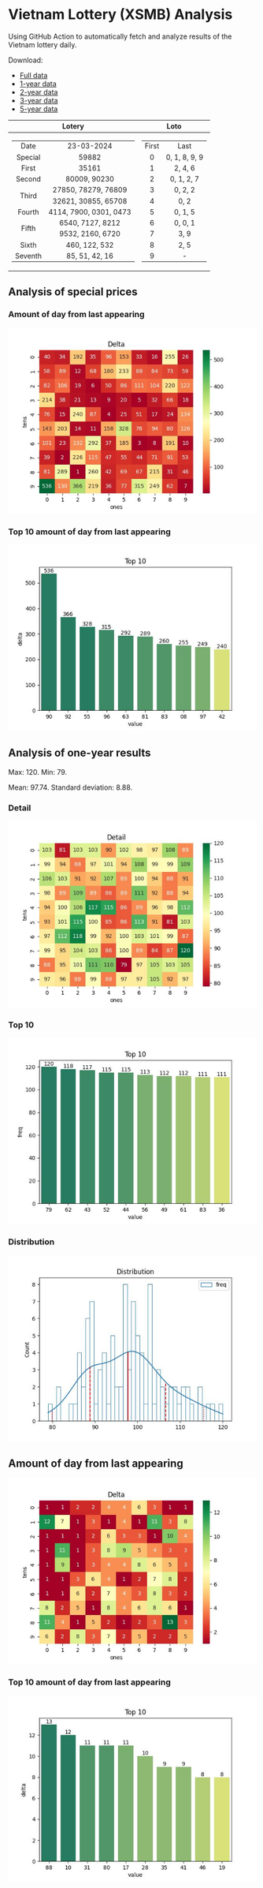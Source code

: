 # Vietnam Lottery (XSMB) Analysis

Using GitHub Action to automatically fetch and analyze results of the Vietnam lottery daily.

Download:

* [Full data](https://raw.githubusercontent.com/khiemdoan/vietnam-lottery-xsmb-analysis/main/results/xsmb.csv)
* [1-year data](https://raw.githubusercontent.com/khiemdoan/vietnam-lottery-xsmb-analysis/main/results/xsmb_1_year.csv)
* [2-year data](https://raw.githubusercontent.com/khiemdoan/vietnam-lottery-xsmb-analysis/main/results/xsmb_2_year.csv)
* [3-year data](https://raw.githubusercontent.com/khiemdoan/vietnam-lottery-xsmb-analysis/main/results/xsmb_3_year.csv)
* [5-year data](https://raw.githubusercontent.com/khiemdoan/vietnam-lottery-xsmb-analysis/main/results/xsmb_5_year.csv)

| Lotery      | Loto |
| :-----------: | :-----------: |
| <table><tr><td>Date</td><td>23-03-2024</td></tr><tr><td>Special</td><td>59882</td></tr><tr><td>First</td><td>35161</td></tr><tr><td>Second</td><td>80009, 90230</td></tr><tr><td rowspan="2">Third</td><td>27850, 78279, 76809</td></tr><tr><td>32621, 30855, 65708</td></tr><tr><td>Fourth</td><td>4114, 7900, 0301, 0473</td></tr><tr><td rowspan="2">Fifth</td><td>6540, 7127, 8212</td></tr><tr><td>9532, 2160, 6720</td></tr><tr><td>Sixth</td><td>460, 122, 532</td></tr><tr><td>Seventh</td><td>85, 51, 42, 16</td></tr></table> | <table><tr><td>First</td><td>Last</td></tr><tr><td>0</td><td>0, 1, 8, 9, 9</td></tr><tr><td>1</td><td>2, 4, 6</td></tr><tr><td>2</td><td>0, 1, 2, 7</td></tr><tr><td>3</td><td>0, 2, 2</td></tr><tr><td>4</td><td>0, 2</td></tr><tr><td>5</td><td>0, 1, 5</td></tr><tr><td>6</td><td>0, 0, 1</td></tr><tr><td>7</td><td>3, 9</td></tr><tr><td>8</td><td>2, 5</td></tr><tr><td>9</td><td>-</td></tr></table> |


<h2>Analysis of special prices</h2>

<h3>Amount of day from last appearing</h3>

![Delta](images/special_delta.jpg)

<h3>Top 10 amount of day from last appearing</h3>

![Delta top 10](images/special_delta_top_10.jpg)

<h2>Analysis of one-year results</h2>

Max: 120. Min: 79.

Mean: 97.74. Standard deviation: 8.88.

<h3>Detail</h3>

![Detail](images/heatmap.jpg)

<h3>Top 10</h3>

![Top 10](images/top-10.jpg)

<h3>Distribution</h3>

![Distribution](images/distribution.jpg)

<h2>Amount of day from last appearing</h2>

![Delta](images/delta.jpg)

<h3>Top 10 amount of day from last appearing</h3>

![Delta top 10](images/delta_top_10.jpg)